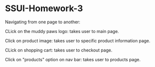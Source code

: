 # SSUI-Homework-3

Navigating from one page to another:

CLick on the muddy paws logo: takes user to main page.

Click on product image: takes user to specific product information page.

CLick on shopping cart: takes user to checkout page.

Click on "products" option on nav bar: takes user to products page.
